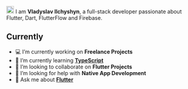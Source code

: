 <img src="https://media.giphy.com/media/hvRJCLFzcasrR4ia7z/giphy.gif" width="20px"> I am **Vladyslav Ilchyshyn**, a full-stack developer passionate about Flutter, Dart, FlutterFlow and Firebase.

## Currently

- 💻 I’m currently working on **Freelance Projects**
- 🌱 I’m currently learning **[TypeScript](https://www.typescriptlang.org/)**
- 👯 I’m looking to collaborate on **Flutter Projects**
- 🤔 I’m looking for help with **Native App Development**
- 💬 Ask me about **[Flutter](https://flutter.dev)**

